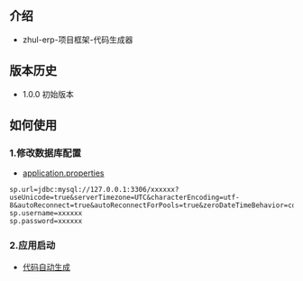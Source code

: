## 介绍
 + zhul-erp-项目框架-代码生成器
 
## 版本历史
 + 1.0.0 初始版本
 
## 如何使用

 ### 1.修改数据库配置
 + [application.properties](src/main/resources/application.properties)
 
 ```
sp.url=jdbc:mysql://127.0.0.1:3306/xxxxxx?useUnicode=true&serverTimezone=UTC&characterEncoding=utf-8&autoReconnect=true&autoReconnectForPools=true&zeroDateTimeBehavior=convertToNull&&useSSL=false
sp.username=xxxxxx
sp.password=xxxxxx
 ```

 ### 2.应用启动
   + [代码自动生成](src/main/java/com/zhul/erp/generator/Client.java)